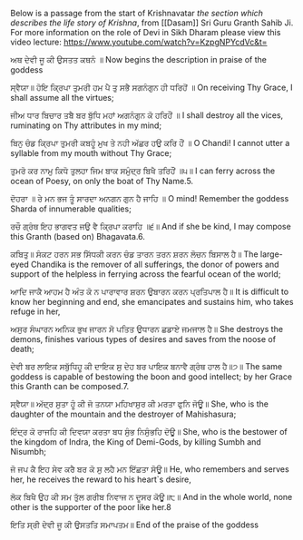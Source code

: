 Below is a passage from the start of Krishnavatar *the section which describes the life story of Krishna*, from [[Dasam]] Sri Guru Granth Sahib Ji. For more information on the role of Devi in Sikh Dharam please view this video lecture: https://www.youtube.com/watch?v=KzpgNPYcdVc&t= 

ਅਥ ਦੇਵੀ ਜੂ ਕੀ ਉਸਤਤ ਕਥਨੰ ॥
Now begins the description in praise of the goddess

ਸ੍ਵੈਯਾ॥ ਹੋਇ ਕ੍ਰਿਪਾ ਤੁਮਰੀ ਹਮ ਪੈ ਤੁ ਸਭੈ ਸਗਨੰਗੁਨ ਹੀ ਧਰਿਹੋਂ ॥
On receiving Thy Grace, I shall assume all the virtues;

ਜੀਅ ਧਾਰ ਬਿਚਾਰ ਤਬੈ ਬਰ ਬੁੱਧਿ ਮਹਾਂ ਅਗਨੰਗੁਨ ਕੋ ਹਰਿਹੌਂ ॥
I shall destroy all the vices, ruminating on Thy attributes in my mind;

ਬਿਨੁ ਚੰਡ ਕ੍ਰਿਪਾ ਤੁਮਰੀ ਕਬਹੂੰ ਮੁਖ ਤੇ ਨਹੀ ਅੱਛਰ ਹਉ ਕਰਿ ਹੌਂ ॥
O Chandi! I cannot utter a syllable from my mouth without Thy Grace;

ਤੁਮਰੋ ਕਰ ਨਾਮੁ ਕਿਧੋ ਤੁਲਹਾ ਜਿਮ ਬਾਕ ਸਮੁੰਦ੍ਰ ਬਿਖੈ ਤਰਿਹੌਂ ॥੫॥
I can ferry across the ocean of Poesy, on only the boat of Thy Name.5.

ਦੋਹਰਾ ॥
ਰੇ ਮਨ ਭਜ ਤੂੰ ਸਾਰਦਾ ਅਨਗਨ ਗੁਨ ਹੈ ਜਾਹਿ ॥
O mind! Remember the goddess Sharda of innumerable qualities;

ਰਚੌ ਗ੍ਰੰਥ ਇਹ ਭਾਗਵਤ ਜਉ ਵੈ ਕ੍ਰਿਪਾ ਕਰਾਹਿ ॥੬॥
And if she be kind, I may compose this Granth (based on) Bhagavata.6.

ਕਬਿਤੁ॥
ਸੰਕਟ ਹਰਨ ਸਭ ਸਿੱਧਕੀ ਕਰਨ ਚੰਡ ਤਾਰਨ ਤਰਨ ਸ਼ਰਨ ਲੋਚਨ ਬਿਸਾਲ ਹੈ॥
The large-eyed Chandika is the remover of all sufferings, the donor of powers and support of the helpless in ferrying across the fearful ocean of the world;

ਆਦਿ ਜਾਕੈ ਆਹਮ ਹੈ ਅੰਤ ਕੋ ਨ ਪਾਰਾਵਾਰ ਸ਼ਰਨ ਉਬਾਰਨ ਕਰਨ ਪ੍ਰਤਿਪਾਲ ਹੈ॥
It is difficult to know her beginning and end, she emancipates and sustains him, who takes refuge in her,

ਅਸੁਰ ਸੰਘਾਰਨ ਅਨਿਕ ਭੁਖ ਜਾਰਨ ਸੋ ਪਤਿਤ ਉਧਾਰਨ ਛਡਾਏ ਜਮਜਾਲ ਹੈ॥
She destroys the demons, finishes various types of desires and saves from the noose of death;

ਦੇਵੀ ਬਰ ਲਾਇਕ ਸਬੁੱਧਿਹੂ ਕੀ ਦਾਇਕ ਸੁ ਦੇਹ ਬਰ ਪਾਇਕ ਬਨਾਵੈ ਗ੍ਰੰਥ ਹਾਲ ਹੈ॥੭॥
The same goddess is capable of bestowing the boon and good intellect; by her Grace this Granth can be composed.7.

ਸ੍ਵੈਯਾ॥
ਅੱਦ੍ਰ ਸੁਤਾ ਹੂੰ ਕੀ ਜੋ ਤਨਯਾ ਮਹਿਖਾਸੁਰ ਕੀ ਮਰਤਾ ਫੁਨਿ ਜੋਊ॥
She, who is the daughter of the mountain and the destroyer of Mahishasura;

ਇੰਦ੍ਰ ਕੋ ਰਾਜਹਿ ਕੀ ਦਿਵਯਾ ਕਰਤਾ ਬਧ ਸੁੰਭ ਨਿਸੁੰਭਹਿ ਦੋਊ॥
She, who is the bestower of the kingdom of Indra, the King of Demi-Gods, by killing Sumbh and Nisumbh;

ਜੋ ਜਪ ਕੈ ਇਹ ਸੇਵ ਕਰੈ ਬਰ ਕੋ ਸੁ ਲਹੈ ਮਨ ਇੱਛਤਾ ਸੋਊ॥
He, who remembers and serves her, he receives the reward to his heart`s desire,

ਲੋਕ ਬਿਖੈ ਉਹ ਕੀ ਸਮ ਤੁੱਲ ਗਰੀਬ ਨਿਵਾਜ ਨ ਦੂਸਰ ਕੋਊ॥੮॥
And in the whole world, none other is the supporter of the poor like her.8

ਇਤਿ ਸ੍ਰੀ ਦੇਵੀ ਜੂ ਕੀ ਉਸਤਤਿ ਸਮਾਪਤਮ॥
End of the praise of the goddess